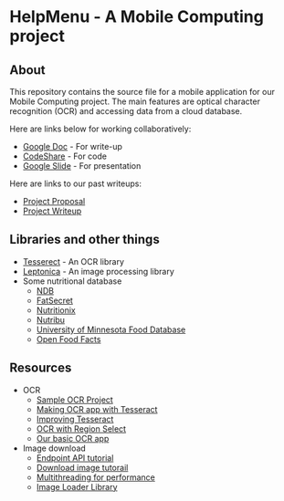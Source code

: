 # HelpMenu - A Mobile Computing project

## About

This repository contains the source file for a mobile application for our Mobile Computing project. The main features are optical character recognition (OCR) and accessing data from a cloud database.

Here are links below for working collaboratively:
* [Google Doc](https://docs.google.com/document/d/1La6xjVjESy36MXQehjWQiXwc5NzL5sCW75fLBWc1nQA/edit?usp=sharing) - For write-up
* [CodeShare](http://codeshare.io/yY68N) - For code
* [Google Slide](https://docs.google.com/presentation/d/1vn_FBWc3WaTStfs7Aj41D0ZsQemE-G5B8xW2dnbY984/edit?usp=sharing) - For presentation

Here are links to our past writeups:
* [Project Proposal](https://docs.google.com/document/d/1W3ZimpzPykjIOIE-W7bwjfphbVhfIkJ4bvI-KBqvIHc/edit?usp=sharing)
* [Project Writeup](https://docs.google.com/document/d/1arQo58Bf_xCCFifa-CMESClPDctskhQzk6FiiXTozNU/edit?usp=sharing)

## Libraries and other things

* [Tesserect](https://code.google.com/p/tesseract-ocr/) - An OCR library
* [Leptonica](http://leptonica.com/) - An image processing library
* Some nutritional database
  * [NDB](http://ndb.nal.usda.gov/ndb/api/doc)
  * [FatSecret](http://platform.fatsecret.com/api/)
  * [Nutritionix](http://www.nutritionix.com/api)
  * [Nutribu](http://developer.nutribu.com/)
  * [University of Minnesota Food Database](http://www.ncc.umn.edu/products/databasefaqs.html)
  * [Open Food Facts](http://world.openfoodfacts.org/data)

## Resources
* OCR
  * [Sample OCR Project](https://github.com/GautamGupta/Simple-Android-OCR)
  * [Making OCR app with Tesseract](http://gaut.am/making-an-ocr-android-app-using-tesseract/#comment-184181)
  * [Improving Tesseract](https://code.google.com/p/tesseract-ocr/wiki/ImproveQuality)
  * [OCR with Region Select](http://www.codeproject.com/Tips/840623/Android-Character-Recognition)
  * [Our basic OCR app](https://drive.google.com/file/d/0Bwf1H0Z5oTjqd3BCczdHTmd5b2c/view?usp=sharing)
* Image download
  * [Endpoint API tutorial](http://rominirani.com/2014/08/27/gradle-tutorial-part-10-consuming-endpoints-in-android-code/)
  * [Download image tutorail](http://javatechig.com/android/download-image-using-asynctask-in-android)
  * [Multithreading for performance](http://android-developers.blogspot.com/2010/07/multithreading-for-performance.html)
  * [Image Loader Library](https://github.com/nostra13/Android-Universal-Image-Loader)
